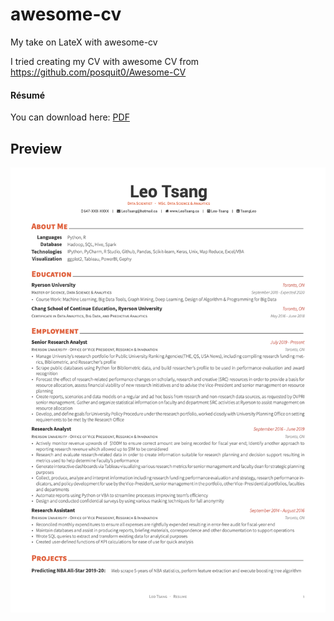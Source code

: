 # awesome-cv
My take on LateX with awesome-cv

I tried creating my CV with awesome CV from https://github.com/posquit0/Awesome-CV

#### Résumé

You can download here: [PDF](https://github.com/Leo-Tsang/awesome-cv/raw/master/LEO_RESUME.pdf)

## Preview
[![Résumé](https://github.com/Leo-Tsang/awesome-cv/blob/master/LEO_RESUME.png)](https://github.com/Leo-Tsang/awesome-cv/blob/master/LEO_RESUME.pdf)


